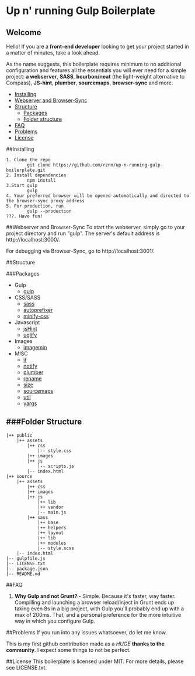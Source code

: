 # Up n' running Gulp Boilerplate

## Welcome

Hello! If you are a **front-end developer** looking to get your project started in a matter of minutes, take a look ahead.

As the name suggests, this boilerplate requires minimum to no additional configuration and features all the essentials you will ever need for a simple project: **a webserver**, **SASS**, **bourbon/neat** (the light-weight alternative to Compass), **JS-hint**, **plumber**, **sourcemaps**, **browser-sync** and more.

* [Installing](#installing)
* [Webserver and Browser-Sync](#webserver-and-browser-sync)
* [Structure](#structure)
  * [Packages](#packages)
  * [Folder structure](#folder-structure)
* [FAQ](#faq)
* [Problems](#problems)
* [License](#license)

##Installing
```
1. Clone the repo
        git clone https://github.com/rznn/up-n-running-gulp-boilerplate.git
2. Install dependencies
        npm install
3.Start gulp
        gulp
4. Your preferred browser will be opened automatically and directed to the browser-sync proxy address
5. For production, run
        gulp --production
???. Have fun!
```

##Webserver and Browser-Sync
To start the webserver, simply go to your project directory and run "gulp". The server's default address is http://localhost:3000/.

For debugging via Browser-Sync, go to http://localhost:3001/.

##Structure

###Packages
* Gulp
  * [gulp](https://github.com/gulpjs/gulp)
* CSS/SASS
  * [sass](https://github.com/sass/sass)
  * [autoprefixer](https://github.com/postcss/autoprefixer)
  * [minify-css](https://github.com/murphydanger/gulp-minify-css)
* Javascript
  * [jsHint](https://github.com/jshint/jshint)
  * [uglify](https://github.com/mishoo/UglifyJS)
* Images
  * [imagemin](https://github.com/imagemin/imagemin)
* MISC
  * [if](https://github.com/robrich/gulp-if)
  * [notify](https://github.com/mikaelbr/gulp-notify)
  * [plumber](https://github.com/floatdrop/gulp-plumber)
  * [rename](https://github.com/hparra/gulp-rename)
  * [size](https://github.com/sindresorhus/gulp-size)
  * [sourcemaps](https://github.com/floridoo/gulp-sourcemaps)
  * [util](https://github.com/gulpjs/gulp-util)
  * [yargs](https://github.com/bcoe/yargs)

###Folder Structure
---

  ```
  |++ public
      |++ assets
          |++ css
              |-- style.css
          |++ images
          |++ js
              |-- scripts.js
          |-- index.html
  |++ source
      |++ assets
          |++ css
          |++ images
          |++ js
              |++ lib
              |++ vendor
              |-- main.js
          |++ sass
              |++ base
              |++ helpers
              |++ layout
              |++ lib
              |++ modules
              |-- style.scss
      |-- index.html
  |-- gulpfile.js
  |-- LICENSE.txt
  |-- package.json
  |-- README.md
  ```
##FAQ
1. **Why Gulp and not Grunt?** - Simple. Because it's faster, way faster. Compilling and launching a browser reload/inject in Grunt ends up taking even 8s in a big project, with Gulp you'll probably end up with a max of 200ms. That, and a personal preference for the more intuitive way in which you configure Gulp.

##Problems
If you run into any issues whatsoever, do let me know.

This is my first github contribution made as a *HUGE* **thanks to the community**. I expect some things to not be perfect.
  
##License
This boilerplate is licensed under MIT. For more details, please see LICENSE.txt.
